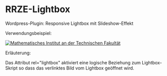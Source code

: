 RRZE-Lightbox
=============

Wordpress-Plugin: Responsive Lightbox mit Slideshow-Effekt

Verwendungsbeispiel:

<a rel="lightbox" href="http://farm8.static.flickr.com/7322/9553011667_3d33f396aa_b.jpg"><img alt="Mathematisches Institut an der Technischen Fakultät" src="http://farm8.static.flickr.com/7322/9553011667_3d33f396aa_s.jpg"></a>

Erläuterung:

Das Attribut rel="lightbox" aktiviert eine logische Beziehung zum Lightbox-Skript so dass das verlinktes Bild vom Lightbox geöffnet wird.

